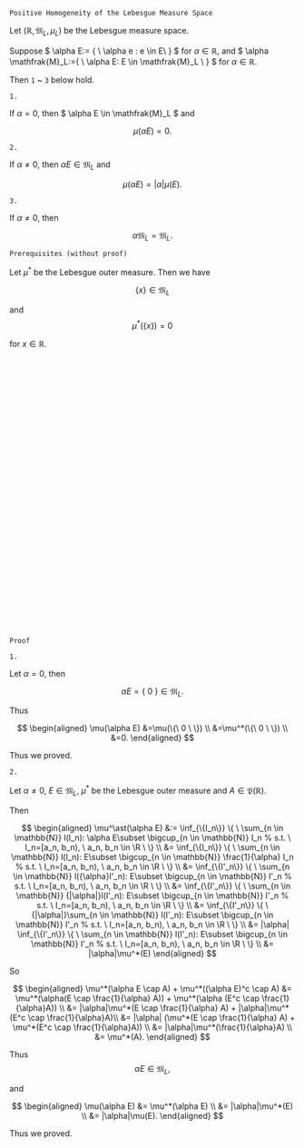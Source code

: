 ```
Positive Homogeneity of the Lebesgue Measure Space
```

Let $(\mathbb{R}, \mathfrak{M}_L, \mu_L)$ be the Lebesgue measure space.

Suppose
$
\alpha E:= \{ \ \alpha e :  e \in E\ \}
$
for $\alpha \in \mathbb{R},$
and
$
\alpha \mathfrak{M}_L:=\{ \ \alpha E: E \in \mathfrak{M}_L \ \}
$
for $\alpha \in \mathbb{R}$.

Then `1` ~ `3` below hold.

`1.`

If $\alpha=0$, then
$
\alpha E \in \mathfrak{M}_L
$
and

$$
\mu(\alpha E)=0.
$$

`2.`

If $\alpha\neq0$, then
$\alpha E \in \mathfrak{M}_L$
and

$$\mu(\alpha E)=|\alpha| \mu(E).$$

`3.`

If $\alpha\neq0$, then

$$
\alpha \mathfrak{M}_L = \mathfrak{M}_L.
$$


```
Prerequisites (without proof)
```
Let $\mu^*$ be the Lebesgue outer measure.
Then we have

$$
\{ x\}\in\mathfrak{M}_L
$$

and
$$
\mu^*(\{ x \})=0
$$

for $x\in\mathbb{R}.$
<br>
<br>
<br>
<br>
<br>
<br>
<br>
<br>
<br>
<br>
<br>
<br>
<br>
<br>
<br>
<br>
<br>
<br>
<br>
<br>
<br>
<br>
<br>
<br>
<br>
<br>
<br>
<br>
<br>
<br>


```
Proof
```

`1.`

Let $\alpha=0,$ then

$$
\alpha E = \{ \ 0 \ \} \in \mathfrak{M}_L.
$$

Thus

$$
\begin{aligned}
\mu(\alpha E)
&=\mu(\{\ 0 \ \}) \\
&=\mu^*(\{\ 0 \ \}) \\
&=0.
\end{aligned}
$$

Thus we proved.

`2.`

Let $\alpha \neq0$,
$E\in \mathfrak{M}_L$,
$\mu^*$ be the Lebesgue outer measure and $A \in \mathfrak{P}(\mathbb{R})$.

Then

$$
\begin{aligned}
\mu^\ast(\alpha E)
&:=
\inf_{\{I_n\}}
\{ \ 
    \sum_{n \in \mathbb{N}}
    l(I_n): \alpha E\subset \bigcup_{n \in \mathbb{N}} I_n 
    % s.t. \ I_n=[a_n, b_n), \ a_n, b_n \in \R
\ \} \\
&=
\inf_{\{I_n\}}
\{ \ 
    \sum_{n \in \mathbb{N}}
    l(I_n): E\subset \bigcup_{n \in \mathbb{N}} \frac{1}{\alpha} I_n 
    % s.t. \ I_n=[a_n, b_n), \ a_n, b_n \in \R
\ \} \\
&=
\inf_{\{I'_n\}}
\{ \ 
    \sum_{n \in \mathbb{N}}
    l({\alpha}I'_n): E\subset \bigcup_{n \in \mathbb{N}} I'_n 
    % s.t. \ I_n=[a_n, b_n), \ a_n, b_n \in \R
\ \} \\
&=
\inf_{\{I'_n\}}
\{ \ 
    \sum_{n \in \mathbb{N}}
    {|\alpha|}l(I'_n): E\subset \bigcup_{n \in \mathbb{N}} I'_n 
    % s.t. \ I_n=[a_n, b_n), \ a_n, b_n \in \R
\ \} \\
&=
\inf_{\{I'_n\}}
\{ \ 
    {|\alpha|}\sum_{n \in \mathbb{N}}
    l(I'_n): E\subset \bigcup_{n \in \mathbb{N}} I'_n 
    % s.t. \ I_n=[a_n, b_n), \ a_n, b_n \in \R
\ \} \\
&=
|\alpha| \inf_{\{I'_n\}}
\{ \ 
    \sum_{n \in \mathbb{N}}
    l(I'_n): E\subset \bigcup_{n \in \mathbb{N}} I'_n 
    % s.t. \ I_n=[a_n, b_n), \ a_n, b_n \in \R
\ \} \\
&=
|\alpha|\mu^*(E)
\end{aligned}
$$

<!-- such that $\{I_n\}$ is a set of left-closed right-opened intervals. -->


So

$$
\begin{aligned}
\mu^*(\alpha E \cap A)
+
\mu^*((\alpha E)^c \cap A)
&=
\mu^*(\alpha(E \cap \frac{1}{\alpha} A))
+
\mu^*(\alpha  (E^c \cap \frac{1}{\alpha}A)) \\
&=
|\alpha|\mu^*(E \cap \frac{1}{\alpha} A)
+
|\alpha|\mu^*(E^c \cap \frac{1}{\alpha}A)\\
&=
|\alpha|
(\mu^*(E \cap \frac{1}{\alpha} A)
+
\mu^*(E^c \cap \frac{1}{\alpha}A)) \\
&=
|\alpha|\mu^*(\frac{1}{\alpha}A) \\
&=
\mu^*(A).
\end{aligned}
$$

Thus
$$
\alpha E \in \mathfrak{M}_L,
$$

and

$$
\begin{aligned}
\mu(\alpha E)
&=
\mu^*(\alpha E) \\
&=
|\alpha|\mu^*(E) \\
&=
|\alpha|\mu(E).
\end{aligned}
$$

Thus we proved.

